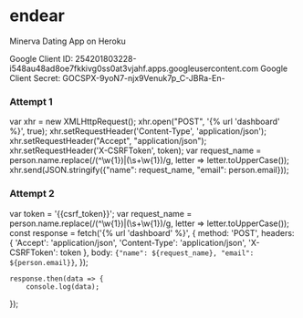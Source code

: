 # endear
Minerva Dating App on Heroku

Google Client ID: 254201803228-i548au48ad8oe7fkkivg0ss0at3vjahf.apps.googleusercontent.com
Google Client Secret: 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

### Attempt 1
var xhr = new XMLHttpRequest();
xhr.open("POST", '{% url 'dashboard' %}', true);
xhr.setRequestHeader('Content-Type', 'application/json');
xhr.setRequestHeader("Accept", "application/json");
xhr.setRequestHeader('X-CSRFToken', token);
var request_name = person.name.replace(/(^\w{1})|(\s+\w{1})/g, letter => letter.toUpperCase());
xhr.send(JSON.stringify({"name": request_name, "email": person.email}));


### Attempt 2
var token = '{{csrf_token}}';
var request_name = person.name.replace(/(^\w{1})|(\s+\w{1})/g, letter => letter.toUpperCase());
const response = fetch('{% url 'dashboard' %}', {
    method: 'POST',
    headers: {
        'Accept': 'application/json',
        'Content-Type': 'application/json',
        'X-CSRFToken': token
    },
    body: `{"name": ${request_name}, "email": ${person.email}}`,
    });

    response.then(data => {
        console.log(data);
});